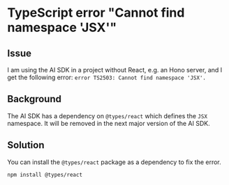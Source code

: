 # TypeScript error "Cannot find namespace 'JSX'"

## Issue

I am using the AI SDK in a project without React, e.g. an Hono server, and I get the following error:
`error TS2503: Cannot find namespace 'JSX'.`

## Background

The AI SDK has a dependency on `@types/react` which defines the `JSX` namespace.
It will be removed in the next major version of the AI SDK.

## Solution

You can install the `@types/react` package as a dependency to fix the error.

```bash
npm install @types/react
```

